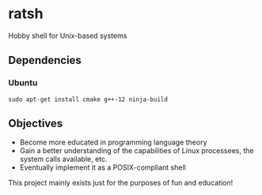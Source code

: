 # ratsh
Hobby shell for Unix-based systems

## Dependencies
### Ubuntu
```console
sudo apt-get install cmake g++-12 ninja-build
```
## Objectives
- Become more educated in programming language theory
- Gain a better understanding of the capabilities of Linux processees, the system calls available, etc.
- Eventually implement it as a POSIX-compliant shell

This project mainly exists just for the purposes of fun and education!
